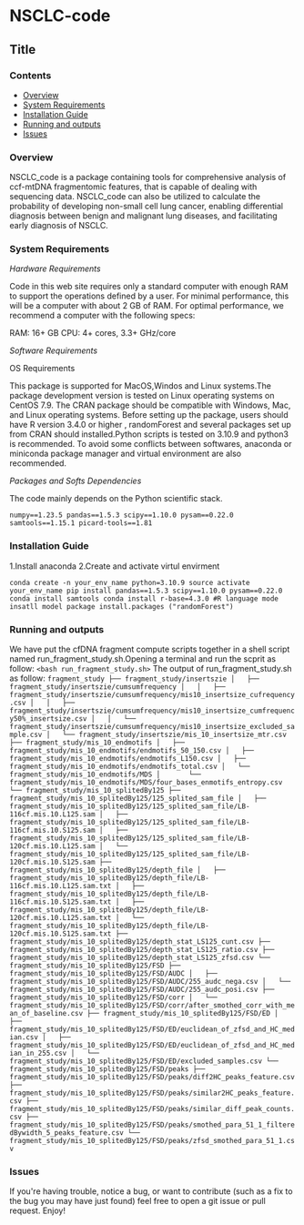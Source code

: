 # NSCLC-code
## Title
### Contents
* [Overview](#Overview)
* [System Requirements](#System-Requirements)
* [Installation Guide](#Installation-Guide)
* [Running and outputs](#Running-and-outputs)
* [Issues](#Issues)
### Overview
NSCLC_code is a package containing tools for comprehensive analysis of ccf-mtDNA fragmentomic features, that is capable of dealing with sequencing data. NSCLC_code can also be utilized to calculate the probability of developing non-small cell lung cancer, enabling differential diagnosis between benign and malignant lung diseases, and facilitating early diagnosis of NSCLC.
### System Requirements
*Hardware Requirements*

Code in this web site requires only a standard computer with enough RAM to support the operations defined by a user. For minimal performance, this will be a computer with about 2 GB of RAM. For optimal performance, we recommend a computer with the following specs:

RAM: 16+ GB CPU: 4+ cores, 3.3+ GHz/core

*Software Requirements*

OS Requirements

This package is supported for MacOS,Windos and Linux systems.The package development version is tested on Linux operating systems on CentOS 7.9.
The CRAN package should be compatible with Windows, Mac, and Linux operating systems.
Before setting up the package, users should have R version 3.4.0 or higher , randomForest and several packages set up from CRAN should installed.Python scripts is tested on 3.10.9 and python3 is recommended. To avoid some conflicts between softwares, anaconda or miniconda package manager and virtual environment are also recommended.

*Packages and Softs Dependencies*

The code mainly depends on the Python scientific stack.

`numpy==1.23.5
pandas==1.5.3
scipy==1.10.0
pysam==0.22.0
samtools==1.15.1
picard-tools==1.81`

### Installation Guide
1.Install anaconda 2.Create and activate virtul envirment

`conda create -n your_env_name python=3.10.9
source activate your_env_name
pip install pandas==1.5.3 scipy==1.10.0 pysam==0.22.0
conda install samtools
conda install r-base=4.3.0
#R language mode insatll model package
install.packages ("randomForest")`

### Running and outputs
We have put the cfDNA fragment compute scripts together in a shell script named run_fragment_study.sh.Opening a terminal and run the scprit as follow:
`<bash run_fragment_study.sh>`
The output of run_fragment_study.sh as follow:
`fragment_study
├── fragment_study/insertszie
│   ├── fragment_study/insertszie/cumsumfrequency
│   │   ├── fragment_study/insertszie/cumsumfrequency/mis10_insertsize_cufrequency.csv
│   │   ├── fragment_study/insertszie/cumsumfrequency/mis10_insertsize_cumfrequency50%_insertsize.csv
│   │   └── fragment_study/insertszie/cumsumfrequency/mis10_insertsize_excluded_sample.csv
│   └── fragment_study/insertszie/mis_10_insertsize_mtr.csv
├── fragment_study/mis_10_endmotifs
│   ├── fragment_study/mis_10_endmotifs/endmotifs_50_150.csv
│   ├── fragment_study/mis_10_endmotifs/endmotifs_L150.csv
│   ├── fragment_study/mis_10_endmotifs/endmotifs_total.csv
│   └── fragment_study/mis_10_endmotifs/MDS
│       └── fragment_study/mis_10_endmotifs/MDS/four_bases_enmotifs_entropy.csv
└── fragment_study/mis_10_splitedBy125
    ├── fragment_study/mis_10_splitedBy125/125_splited_sam_file
    │   ├── fragment_study/mis_10_splitedBy125/125_splited_sam_file/LB-116cf.mis.10.L125.sam
    │   ├── fragment_study/mis_10_splitedBy125/125_splited_sam_file/LB-116cf.mis.10.S125.sam
    │   ├── fragment_study/mis_10_splitedBy125/125_splited_sam_file/LB-120cf.mis.10.L125.sam
    │   └── fragment_study/mis_10_splitedBy125/125_splited_sam_file/LB-120cf.mis.10.S125.sam
    ├── fragment_study/mis_10_splitedBy125/depth_file
    │   ├── fragment_study/mis_10_splitedBy125/depth_file/LB-116cf.mis.10.L125.sam.txt
    │   ├── fragment_study/mis_10_splitedBy125/depth_file/LB-116cf.mis.10.S125.sam.txt
    │   ├── fragment_study/mis_10_splitedBy125/depth_file/LB-120cf.mis.10.L125.sam.txt
    │   └── fragment_study/mis_10_splitedBy125/depth_file/LB-120cf.mis.10.S125.sam.txt
    ├── fragment_study/mis_10_splitedBy125/depth_stat_LS125_cunt.csv
    ├── fragment_study/mis_10_splitedBy125/depth_stat_LS125_ratio.csv
    ├── fragment_study/mis_10_splitedBy125/depth_stat_LS125_zfsd.csv
    └── fragment_study/mis_10_splitedBy125/FSD
        ├── fragment_study/mis_10_splitedBy125/FSD/AUDC
        │   ├── fragment_study/mis_10_splitedBy125/FSD/AUDC/255_audc_nega.csv
        │   └── fragment_study/mis_10_splitedBy125/FSD/AUDC/255_audc_posi.csv
        ├── fragment_study/mis_10_splitedBy125/FSD/corr
        │   └── fragment_study/mis_10_splitedBy125/FSD/corr/after_smothed_corr_with_mean_of_baseline.csv
        ├── fragment_study/mis_10_splitedBy125/FSD/ED
        │   ├── fragment_study/mis_10_splitedBy125/FSD/ED/euclidean_of_zfsd_and_HC_median.csv
        │   ├── fragment_study/mis_10_splitedBy125/FSD/ED/euclidean_of_zfsd_and_HC_median_in_255.csv
        │   └── fragment_study/mis_10_splitedBy125/FSD/ED/excluded_samples.csv
        └── fragment_study/mis_10_splitedBy125/FSD/peaks
            ├── fragment_study/mis_10_splitedBy125/FSD/peaks/diff2HC_peaks_feature.csv
            ├── fragment_study/mis_10_splitedBy125/FSD/peaks/similar2HC_peaks_feature.csv
            ├── fragment_study/mis_10_splitedBy125/FSD/peaks/similar_diff_peak_counts.csv
            ├── fragment_study/mis_10_splitedBy125/FSD/peaks/smothed_para_51_1_filteredBywidth_5_peaks_feature.csv
            └── fragment_study/mis_10_splitedBy125/FSD/peaks/zfsd_smothed_para_51_1.csv`

### Issues
If you're having trouble, notice a bug, or want to contribute (such as a fix to the bug you may have just found) feel free to open a git issue or pull request. Enjoy!
